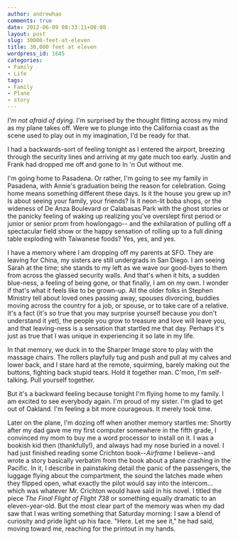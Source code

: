 ```yaml
---
author: andrewhao
comments: true
date: 2012-06-09 08:33:11+00:00
layout: post
slug: 30000-feet-at-eleven
title: 30,000 feet at eleven
wordpress_id: 1645
categories:
- Family
- Life
tags:
- Family
- Plane
- story
---
```


_I'm not afraid of dying_. I'm surprised by the thought flitting across my mind as my plane takes off. Were we to plunge into the California coast as the scene used to play out in my imagination, I'd be ready for that.

I had a backwards-sort of feeling tonight as I entered the airport, breezing through the security lines and arriving at my gate much too early. Justin and Frank had dropped me off and gone to In 'n Out without me.

I'm going home to Pasadena. Or rather, I'm going to see my family in Pasadena, with Annie's graduation being the reason for celebration. Going home means something different these days. Is it the house you grew up in? Is about seeing your family, your friends? Is it neon-lit boba shops, or the wideness of De Anza Boulevard or Calabasas Park with the ghost stories or the panicky feeling of waking up realizing you've overslept first period or junior or senior prom from howlongago-- and the exhilaration of pulling off a spectacular field show or the happy sensation of rolling up to a full dining table exploding with Taiwanese foods? Yes, yes, and yes.

I have a memory where I am dropping off my parents at SFO. They are leaving for China, my sisters are still undergrads in San Diego. I am seeing Sarah at the time; she stands to my left as we wave our good-byes to them from across the glassed security walls. And that's when it hits, a sudden blue-ness, a feeling of being gone, or that finally, I am on my own. I wonder if that's what it feels like to be grown-up. All the older folks in Stephen Ministry tell about loved ones passing away, spouses divorcing, buddies moving across the country for a job, or spouse, or to take care of a relative. It's a fact (it's so true that you may surprise yourself because you don't understand it yet), the people you grow to treasure and love will leave you, and that leaving-ness is a sensation that startled me that day. Perhaps it's just as true that I was unique in experiencing it so late in my life.

In that memory, we duck in to the Sharper Image store to play with the massage chairs. The rollers playfully tug and push and pull at my calves and lower back, and I stare hard at the remote, squirming, barely making out the buttons, fighting back stupid tears. Hold it together man. C'mon, I'm self-talking. Pull yourself together.

But it's a backward feeling because tonight I'm flying home to my family. I am excited to see everybody again. I'm proud of my sister. I'm glad to get out of Oakland. I'm feeling a bit more courageous. It merely took time.

Later on the plane, I'm dozing off when another memory startles me: Shortly after my dad gave me my first computer somewhere in the fifth grade, I convinced my mom to buy me a word processor to install on it. I was a bookish kid then (thankfully!), and always had my nose buried in a novel. I had just finished reading some Crichton book--_Airframe_ I believe--and wrote a story basically verbatim from the book about a plane crashing in the Pacific. In it, I describe in painstaking detail the panic of the passengers, the luggage flying about the compartment, the sound the latches made when they flipped open, what exactly the pilot would say into the intercom... which was whatever Mr. Crichton would have said in his novel. I titled the piece _The Final Flight of Flight 738_ or something equally dramatic to an eleven-year-old. But the most clear part of the memory was when my dad saw that I was writing something that Saturday morning: I saw a blend of curiosity and pride light up his face. "Here. Let me see it," he had said, moving toward me, reaching for the printout in my hands.
